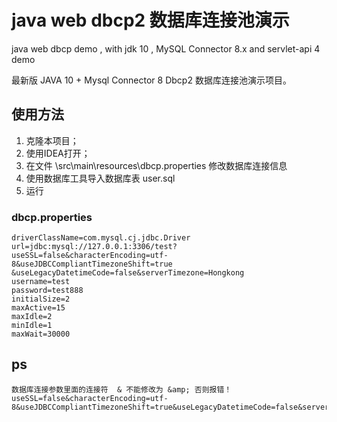 # java web dbcp2 数据库连接池演示
java web dbcp demo , with jdk 10 , MySQL Connector 8.x  and servlet-api 4  demo

最新版 JAVA 10 + Mysql Connector 8 Dbcp2 数据库连接池演示项目。


## 使用方法
1. 克隆本项目；
2. 使用IDEA打开；
3. 在文件 \src\main\resources\dbcp.properties 修改数据库连接信息
4. 使用数据库工具导入数据库表 user.sql
5. 运行


### dbcp.properties
```properties
driverClassName=com.mysql.cj.jdbc.Driver
url=jdbc:mysql://127.0.0.1:3306/test?useSSL=false&characterEncoding=utf-8&useJDBCCompliantTimezoneShift=true
&useLegacyDatetimeCode=false&serverTimezone=Hongkong
username=test
password=test888
initialSize=2
maxActive=15
maxIdle=2
minIdle=1
maxWait=30000
```

## ps

```text
数据库连接参数里面的连接符  & 不能修改为 &amp; 否则报错！
useSSL=false&characterEncoding=utf-8&useJDBCCompliantTimezoneShift=true&useLegacyDatetimeCode=false&serverTimezone=Hongkong

```
